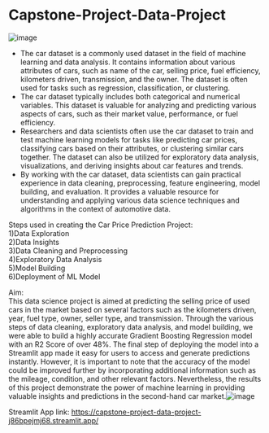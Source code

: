 # Capstone-Project-Data-Project
![image](https://github.com/Patricia1501/Capstone-Project-Data-Project/assets/130581948/2fb044ad-c6d3-428a-82a2-8a0cbe5f8faf)
* The car dataset is a commonly used dataset in the field of machine learning and data analysis. It contains information about various attributes of cars, such as name of the car, selling price, fuel efficiency, kilometers driven, transmission, and the owner. The dataset is often used for tasks such as regression, classification, or clustering.
* The car dataset typically includes both categorical and numerical variables. This dataset is valuable for analyzing and predicting various aspects of cars, such as their market value, performance, or fuel efficiency.
* Researchers and data scientists often use the car dataset to train and test machine learning models for tasks like predicting car prices, classifying cars based on their attributes, or clustering similar cars together. The dataset can also be utilized for exploratory data analysis, visualizations, and deriving insights about car features and trends.
* By working with the car dataset, data scientists can gain practical experience in data cleaning, preprocessing, feature engineering, model building, and evaluation. It provides a valuable resource for understanding and applying various data science techniques and algorithms in the context of automotive data.

Steps used in creating the Car Price Prediction Project:<br>
1)Data Exploration <br>
2)Data Insights <br>
3)Data Cleaning and Preprocessing <br>
4)Exploratory Data Analysis <br>
5)Model Building <br>
6)Deployment of ML Model <br>

Aim:<br>
This data science project is aimed at predicting the selling price of used cars in the market based on several factors such as the kilometers driven, year, fuel type, owner, seller type, and transmission. Through the various steps of data cleaning, exploratory data analysis, and model building, we were able to build a highly accurate Gradient Boosting Regression model with an R2 Score of over 48%. The final step of deploying the model into a Streamlit app made it easy for users to access and generate predictions instantly. However, it is important to note that the accuracy of the model could be improved further by incorporating additional information such as the mileage, condition, and other relevant factors. Nevertheless, the results of this project demonstrate the power of machine learning in providing valuable insights and predictions in the second-hand car market.![image](https://github.com/Patricia1501/Capstone-Project-Data-Project/assets/130581948/f0f0557e-2af6-4106-b9ef-23a00f021b7b)


Streamlit App link: https://capstone-project-data-project-j86bpejmj68.streamlit.app/




